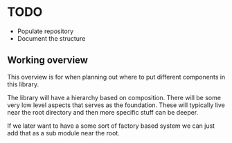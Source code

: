 # TODO

- Populate repository
- Document the structure



## Working overview

This overview is for when planning out where to put different components in this library.

The library will have a hierarchy based on composition. There will be some very low level aspects that serves as the foundation.
These will typically live near the root directory and then more specific stuff can be deeper.

If we later want to have a some sort of factory based system we can just add that as a sub module near the root.
